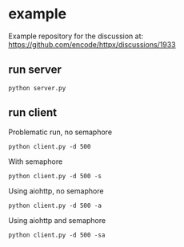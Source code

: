 # example

Example repository for the discussion at: https://github.com/encode/httpx/discussions/1933

## run server
```
python server.py
```

## run client

Problematic run, no semaphore
```
python client.py -d 500
```

With semaphore
```
python client.py -d 500 -s
```

Using aiohttp, no semaphore
```
python client.py -d 500 -a
```

Using aiohttp and semaphore
```
python client.py -d 500 -sa
```
